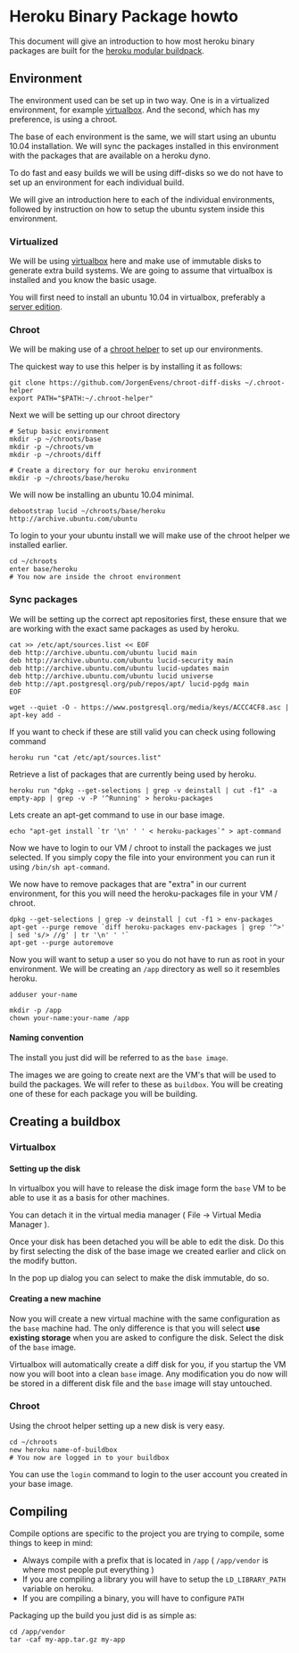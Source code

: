 # Heroku Binary Package howto

This document will give an introduction to how most heroku binary packages are built for the [heroku modular buildpack](https://github.com/JorgenEvens/heroku-modular-buildpack).

## Environment

The environment used can be set up in two way. One is in a virtualized environment, for example [virtualbox](http://www.virtualbox.com). And the second, which has my preference, is using a chroot.

The base of each environment is the same, we will start using an ubuntu 10.04 installation. We will sync the packages installed in this environment with the packages that are available on a heroku dyno.

To do fast and easy builds we will be using diff-disks so we do not have to set up an environment for each individual build.

We will give an introduction here to each of the individual environments, followed by instruction on how to setup the ubuntu system inside this environment.

### Virtualized

We will be using [virtualbox](http://www.virtualbox.com) here and make use of immutable disks to generate extra build systems. We are going to assume that virtualbox is installed and you know the basic usage.

You will first need to install an ubuntu 10.04 in virtualbox, preferably a [server edition](http://mirror.as29550.net/releases.ubuntu.com/10.04/ubuntu-10.04.4-server-amd64.iso).

### Chroot

We will be making use of a [chroot helper](https://github.com/JorgenEvens/chroot-diff-disks) to set up our environments.

The quickest way to use this helper is by installing it as follows:

```shell
git clone https://github.com/JorgenEvens/chroot-diff-disks ~/.chroot-helper
export PATH="$PATH:~/.chroot-helper"
```

Next we will be setting up our chroot directory

```shell
# Setup basic environment
mkdir -p ~/chroots/base
mkdir -p ~/chroots/vm
mkdir -p ~/chroots/diff

# Create a directory for our heroku environment
mkdir -p ~/chroots/base/heroku
```

We will now be installing an ubuntu 10.04 minimal.

```shell
debootstrap lucid ~/chroots/base/heroku http://archive.ubuntu.com/ubuntu
```

To login to your your ubuntu install we will make use of the chroot helper we installed earlier.

```shell
cd ~/chroots
enter base/heroku
# You now are inside the chroot environment
```

### Sync packages

We will be setting up the correct apt repositories first, these ensure that we are working with the exact same packages as used by heroku.

```shell
cat >> /etc/apt/sources.list << EOF
deb http://archive.ubuntu.com/ubuntu lucid main
deb http://archive.ubuntu.com/ubuntu lucid-security main
deb http://archive.ubuntu.com/ubuntu lucid-updates main
deb http://archive.ubuntu.com/ubuntu lucid universe
deb http://apt.postgresql.org/pub/repos/apt/ lucid-pgdg main
EOF

wget --quiet -O - https://www.postgresql.org/media/keys/ACCC4CF8.asc | apt-key add -
```

If you want to check if these are still valid you can check using following command

```shell
heroku run "cat /etc/apt/sources.list"
```

Retrieve a list of packages that are currently being used by heroku.
```shell
heroku run "dpkg --get-selections | grep -v deinstall | cut -f1" -a empty-app | grep -v -P '^Running' > heroku-packages
```

Lets create an apt-get command to use in our base image.

```shell
echo "apt-get install `tr '\n' ' ' < heroku-packages`" > apt-command
```

Now we have to login to our VM / chroot to install the packages we just selected. If you simply copy the file into your environment you can run it using `/bin/sh apt-command`.

We now have to remove packages that are "extra" in our current environment, for this you will need the heroku-packages file in your VM / chroot.

```shell
dpkg --get-selections | grep -v deinstall | cut -f1 > env-packages
apt-get --purge remove `diff heroku-packages env-packages | grep '^>' | sed 's/> //g' | tr '\n' ' '`
apt-get --purge autoremove
```

Now you will want to setup a user so you do not have to run as root in your environment. We will be creating an `/app` directory as well so it resembles heroku.

```shell
adduser your-name

mkdir -p /app
chown your-name:your-name /app
```

#### Naming convention
The install you just did will be referred to as the `base image`.

The images we are going to create next are the VM's that will be used to build the packages. We will refer to these as `buildbox`. You will be creating one of these for each package you will be building.

## Creating a buildbox

### Virtualbox

#### Setting up the disk
In virtualbox you will have to release the disk image form the `base` VM to be able to use it as a basis for other machines.

You can detach it in the virtual media manager ( File -> Virtual Media Manager ).

Once your disk has been detached you will be able to edit the disk. Do this by first selecting the disk of the base image we created earlier and click on the modify button.

In the pop up dialog you can select to make the disk immutable, do so.


#### Creating a new machine
Now you will create a new virtual machine with the same configuration as the `base` machine had. The only difference is that you will select **use existing storage** when you are asked to configure the disk. Select the disk of the `base` image.

Virtualbox will automatically create a diff disk for you, if you startup the VM now you will boot into a clean `base` image. Any modification you do now will be stored in a different disk file and the `base` image will stay untouched.

### Chroot

Using the chroot helper setting up a new disk is very easy.

```shell
cd ~/chroots
new heroku name-of-buildbox
# You now are logged in to your buildbox
```

You can use the `login` command to login to the user account you created in your base image.

## Compiling

Compile options are specific to the project you are trying to compile, some things to keep in mind:

- Always compile with a prefix that is located in `/app` ( `/app/vendor` is where most people put everything )
- If you are compiling a library you will have to setup the `LD_LIBRARY_PATH` variable on heroku.
- If you are compiling a binary, you will have to configure `PATH`

Packaging up the build you just did is as simple as:

```shell
cd /app/vendor
tar -caf my-app.tar.gz my-app
```

